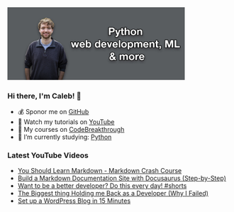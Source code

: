 <img src="github-cover-photo-my-face.jpg" width="400px" />

### Hi there, I'm Caleb! 🍛

- 💰 Sponor me on [GitHub](https://github.com/sponsors/CalebCurry)
- 🎥 Watch my tutorials on [YouTube](https://www.youtube.com/calebthevideomaker2)
- 📗 My courses on [CodeBreakthrough](https://www.codebreakthrough.com)
- 🤔 I’m currently studying: [Python](https://www.youtube.com/watch?v=s3IvdkCq2_c&t=4254s)

### Latest YouTube Videos
<!-- YOUTUBE:START -->
- [You Should Learn Markdown - Markdown Crash Course](https://www.youtube.com/watch?v=5KF-MHvCuo4)
- [Build a Markdown Documentation Site with Docusaurus &lpar;Step-by-Step&rpar;](https://www.youtube.com/watch?v=2R53Y7eP45k)
- [Want to be a better developer? Do this every day! #shorts](https://www.youtube.com/watch?v=ZUEDkbF3H04)
- [The Biggest thing Holding me Back as a Developer &lpar;Why I Failed&rpar;](https://www.youtube.com/watch?v=EOP3oMvx3yE)
- [Set up a WordPress Blog in 15 Minutes](https://www.youtube.com/watch?v=MAoVzsBdH4A)
<!-- YOUTUBE:END -->

